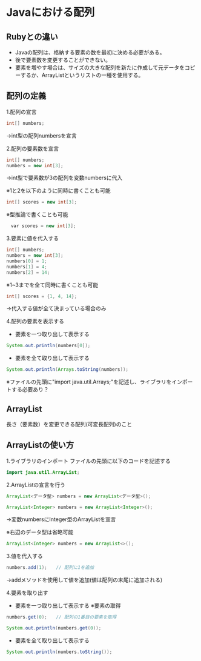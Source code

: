 # Javaにおける配列

## Rubyとの違い
- Javaの配列は、格納する要素の数を最初に決める必要がある。
- 後で要素数を変更することができない。
- 要素を増やす場合は、サイズの大きな配列を新たに作成して元データをコピーするか、ArrayListというリストの一種を使用する。

## 配列の定義
1.配列の宣言
```Java
int[] numbers;
```
→int型の配列numbersを宣言

2.配列の要素数を宣言
```Java
int[] numbers;
numbers = new int[3];
```
→int型で要素数が3の配列を変数numbersに代入

※1と2を以下のように同時に書くことも可能
```Java
int[] scores = new int[3];
```

※型推論で書くことも可能
```Java
　var scores = new int[3];
```

3.要素に値を代入する
```Java
int[] numbers;
numbers = new int[3];
numbers[0] = 1;
numbers[1] = 4;
numbers[2] = 14;
```

※1~3までを全て同時に書くことも可能
```Java
int[] scores = {1, 4, 14};
```
→代入する値が全て決まっている場合のみ

4.配列の要素を表示する
- 要素を一つ取り出して表示する
```Java
System.out.println(numbers[0]);
```

- 要素を全て取り出して表示する
```Java
System.out.println(Arrays.toString(numbers));
```
※ファイルの先頭に"import java.util.Arrays;"を記述し、ライブラリをインポートする必要あり？

## ArrayList
長さ（要素数）を変更できる配列(可変長配列)のこと

## ArrayListの使い方
1.ライブラリのインポート
ファイルの先頭に以下のコードを記述する
```Java
import java.util.ArrayList;
```

2.ArrayListの宣言を行う
```Java
ArrayList<データ型> numbers = new ArrayList<データ型>();
```

```Java
ArrayList<Integer> numbers = new ArrayList<Integer>();
```
→変数numbersにInteger型のArrayListを宣言

※右辺のデータ型は省略可能
```Java
ArrayList<Integer> numbers = new ArrayList<>();
```

3.値を代入する
```Java
numbers.add(1);　　// 配列に1を追加
```
→addメソッドを使用して値を追加(値は配列の末尾に追加される)

4.要素を取り出す
- 要素を一つ取り出して表示する
※要素の取得
```Java
numbers.get(0);　　// 配列の1番目の要素を取得
```

```Java
System.out.println(numbers.get(0));
```

- 要素を全て取り出して表示する
```Java
System.out.println(numbers.toString());
```
